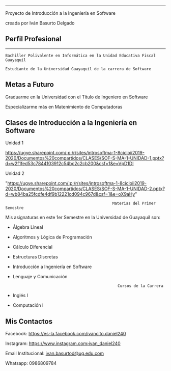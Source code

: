 
---
Proyecto de Introducción a la Ingeniería en Software

creada por
Iván Basurto Delgado
  


## Perfil Profesional

---
```{r setup, include=FALSE}
Bachiller Polivalente en Informática en la Unidad Educativa Fiscal Guayaquil

Estudiante de la Universidad Guayaquil de la carrera de Software
```

## Metas a Futuro

Graduarme en la Universidad con el Título de Ingeniero en Software

Especializarme más en Matenimiento de Computadoras


## Clases de Introducción a la Ingeniería en Software 

Unidad 1

https://ugye.sharepoint.com/:p:/r/sites/introsoftma-1-8cicloii2019-2020/Documentos%20compartidos/CLASES/SOF-S-MA-1-UNIDAD-1.pptx?d=w2f1fed53c7844103912c54bc2c2cb200&csf=1&e=VpD1DI

Unidad 2
 
"https://ugye.sharepoint.com/:p:/r/sites/introsoftma-1-8cicloii2019-2020/Documentos%20compartidos/CLASES/SOF-S-MA-1-UNIDAD-2.pptx?d=wb84ba25fcdfe4df9b12221cd094c967d&csf=1&e=oX9aHy" 


                                                   Materias del Primer Semestre
                                                   
Mis asignaturas en este 1er Semestre en la Universidad de Guayaquil son: 

* Álgebra Lineal
* Algoritmos y Lógica de Programación
* Cálculo Diferencial
* Estructuras Discretas
* Introducción a Ingeniería en Software
* Lenguaje y Comunicación


                                                    Cursos de la Carrera 

* Inglés I
* Computación I


## Mis Contactos

Facebook: https://es-la.facebook.com/ivancito.daniel240 

Instagram: https://www.instagram.com›ivan_daniel240 

Email Institucional: ivan.basurtod@ug.edu.com

Whatsapp: 0986809784

